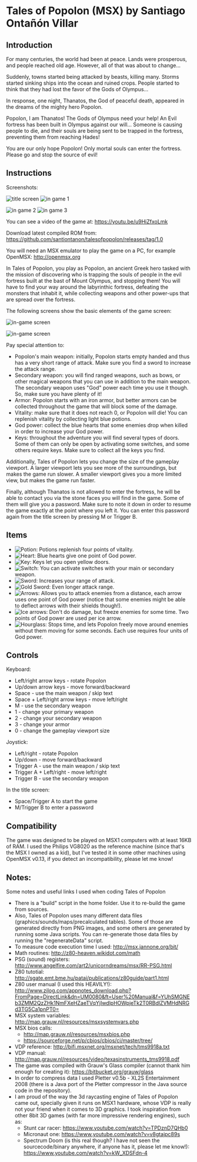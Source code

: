 # Tales of Popolon (MSX) by Santiago Ontañón Villar

## Introduction

For many centuries, the world had been at peace. Lands were prosperous, and people reached old age. However, all of that was about to change...

Suddenly, towns started being attacked by beasts, killing many. Storms started sinking ships into the ocean and ruined crops. People started to think that they had lost the favor of the Gods of Olympus...

In response, one night, Thanatos, the God of peaceful death, appeared in the dreams of the mighty hero Popolon.

Popolon, I am Thanatos! The Gods of Olympus need your help! An Evil fortress has been built in Olympus against our will... Someone is causing people to die, and their souls are being sent to be trapped in the fortress, preventing them from reaching Hades!

You are our only hope Popolon! Only mortal souls can enter the fortress. Please go and stop the source of evil!


## Instructions

Screenshots:

![title screen](https://github.com/santiontanon/talesofpopolon/blob/master/graphics/top-ss1.png?raw=true)
![in game 1](https://github.com/santiontanon/talesofpopolon/blob/master/graphics/top-ss2.png?raw=true)

![in game 2](https://github.com/santiontanon/talesofpopolon/blob/master/graphics/top-ss3.png?raw=true)
![in game 3](https://github.com/santiontanon/talesofpopolon/blob/master/graphics/top-ss4.png?raw=true)


You can see a video of the game at: https://youtu.be/u9HiZfxoLmk

Download latest compiled ROM from: https://github.com/santiontanon/talesofpopolon/releases/tag/1.0

You will need an MSX emulator to play the game on a PC, for example OpenMSX: http://openmsx.org

In Tales of Popolon, you play as Popolon, an ancient Greek hero tasked with the mission of discovering who is trapping the souls of people in the evil fortress built at the bast of Mount Olympus, and stopping them! You will have to find your way around the labyrinthic fortress, defeating the monsters that inhabit it, while collecting weapons and other power-ups that are spread over the fortress.

The following screens show the basic elements of the game screen:

![in-game screen](https://github.com/santiontanon/talesofpopolon/blob/master/graphics/top-title-layout.png?raw=true)

![in-game screen](https://github.com/santiontanon/talesofpopolon/blob/master/graphics/top-screen-layout.png?raw=true)

Pay special attention to:
* Popolon's main weapon: initially, Popolon starts empty handed and thus has a very short range of attack. Make sure you find a sword to increase the attack range.
* Secondary weapon: you will find ranged weapons, such as bows, or other magical weapons that you can use in addition to the main weapon. The secondary weapon uses "God" power each time you use it though. So, make sure you have plenty of it!
* Armor: Popolon starts with an iron armor, but better armors can be collected throughout the game that will block some of the damage.
* Vitality: make sure that it does not reach 0, or Popolon will die! You can replenish vitality by collecting light blue potions.
* God power: collect the blue hearts that some enemies drop when killed in order to increase your God power.
* Keys: throughout the adventure you will find several types of doors. Some of them can only be open by activating some switches, and some others require keys. Make sure to collect all the keys you find.

Additionally, Tales of Popolon lets you change the size of the gameplay viewport. A larger viewport lets you see more of the surroundings, but makes the game run slower. A smaller viewport gives you a more limited view, but makes the game run faster.

Finally, although Thanatos is not allowed to enter the fortress, he will be able to contact you via the stone faces you will find in the game. Some of them will give you a password. Make sure to note it down in order to resume the game exactly at the point where you left it. You can enter this password again from the title screen by pressing M or Trigger B.


## Items

* ![Potion](https://github.com/santiontanon/talesofpopolon/blob/master/graphics/item-potion.png?raw=true): Potions replenish four points of vitality.
* ![Heart](https://github.com/santiontanon/talesofpopolon/blob/master/graphics/item-heart.png?raw=true): Blue hearts give one point of God power.
* ![Key](https://github.com/santiontanon/talesofpopolon/blob/master/graphics/item-key.png?raw=true): Keys let you open yellow doors.
* ![Switch](https://github.com/santiontanon/talesofpopolon/blob/master/graphics/item-switch.png?raw=true): You can activate switches with your main or secondary weapon. 
* ![Sword](https://github.com/santiontanon/talesofpopolon/blob/master/graphics/item-sword.png?raw=true): Increases your range of attack.
* ![Gold Sword](https://github.com/santiontanon/talesofpopolon/blob/master/graphics/item-goldsword.png?raw=true): Even longer attack range.
* ![Arrows](https://github.com/santiontanon/talesofpopolon/blob/master/graphics/item-arrows.png?raw=true): Allows you to attack enemies from a distance, each arrow uses one point of God power (notice that some enemies might be able to deflect arrows with their shields though!).
* ![Ice arrows](https://github.com/santiontanon/talesofpopolon/blob/master/graphics/item-icearrows.png?raw=true): Don't do damage, but freeze enemies for some time. Two points of God power are used per ice arrow.
* ![Hourglass](https://github.com/santiontanon/talesofpopolon/blob/master/graphics/item-hourglass.png?raw=true): Stops time, and lets Popolon freely move around enemies without them moving for some seconds. Each use requires four units of God power.


## Controls

Keyboard:
* Left/right arrow keys - rotate Popolon
* Up/down arrow keys    - move forward/backward
* Space                 - use the main weapon / skip text
* Space + Left/right arrow keys - move left/right
* M 					- use the secondary weapon
* 1 					- change your primary weapon
* 2 					- change your secondary weapon
* 3 					- change your armor
* 0 					- change the gameplay viewport size

Joystick:
* Left/right - rotate Popolon
* Up/down    - move forward/backward
* Trigger A  - use the main weapon / skip text
* Trigger A + Left/right - move left/right
* Trigger B  - use the secondary weapon


In the title screen:
* Space/Trigger A to start the game
* M/Trigger B to enter a password


## Compatibility

The game was designed to be played on MSX1 computers with at least 16KB of RAM. I used the Philips VG8020 as the reference machine (since that's the MSX I owned as a kid), but I've tested it in some other machines using OpenMSX v0.13, if you detect an incompatibility, please let me know!


## Notes:

Some notes and useful links I used when coding Tales of Popolon

* There is a "build" script in the home folder. Use it to re-build the game from sources.
* Also, Tales of Popolon uses many different data files (graphics/sounds/maps/precalculated tables). Some of those are generated directly from PNG images, and some others are generated by running some Java scripts. You can re-generate those data files by running the "regenerateData" script.
* To measure code execution time I used: http://msx.jannone.org/bit/
* Math routines: http://z80-heaven.wikidot.com/math
* PSG (sound) registers: http://www.angelfire.com/art2/unicorndreams/msx/RR-PSG.html
* Z80 tutotial: http://sgate.emt.bme.hu/patai/publications/z80guide/part1.html
* Z80 user manual (I used this HEAVILY!): http://www.zilog.com/appnotes_download.php?FromPage=DirectLink&dn=UM0080&ft=User%20Manual&f=YUhSMGNEb3ZMM2QzZHk1NmFXeHZaeTVqYjIwdlpHOWpjeTk2T0RBdlZVMHdNRGd3TG5Ca1pnPT0=
* MSX system variables: http://map.grauw.nl/resources/msxsystemvars.php
* MSX bios calls: 
    * http://map.grauw.nl/resources/msxbios.php
    * https://sourceforge.net/p/cbios/cbios/ci/master/tree/
* VDP reference: http://bifi.msxnet.org/msxnet/tech/tms9918a.txt
* VDP manual: http://map.grauw.nl/resources/video/texasinstruments_tms9918.pdf
* The game was compiled with Grauw's Glass compiler (cannot thank him enough for creating it): https://bitbucket.org/grauw/glass
* In order to compress data I used Pletter v0.5b - XL2S Entertainment 2008 (there is a Java port of the Pletter compressor in the Java source code in the repository).
* I am proud of the way the 3d raycasting engine of Tales of Popolon came out, specially given it runs on MSX1 hardware, whose VDP is really not your friend when it comes to 3D graphics. I took inspiration from other 8bit 3D games (with far more impressive rendering engines), such as:
	* Stunt car racer: https://www.youtube.com/watch?v=TPDznD7QHb0
	* Micronaut one: https://www.youtube.com/watch?v=v8gtajpc89s
	* Spectrum Doom (is this real though? I have not seen the sourcecode/binary anywhere, if anyone has it, please let me know!): https://www.youtube.com/watch?v=kW_XDSFdn-4

